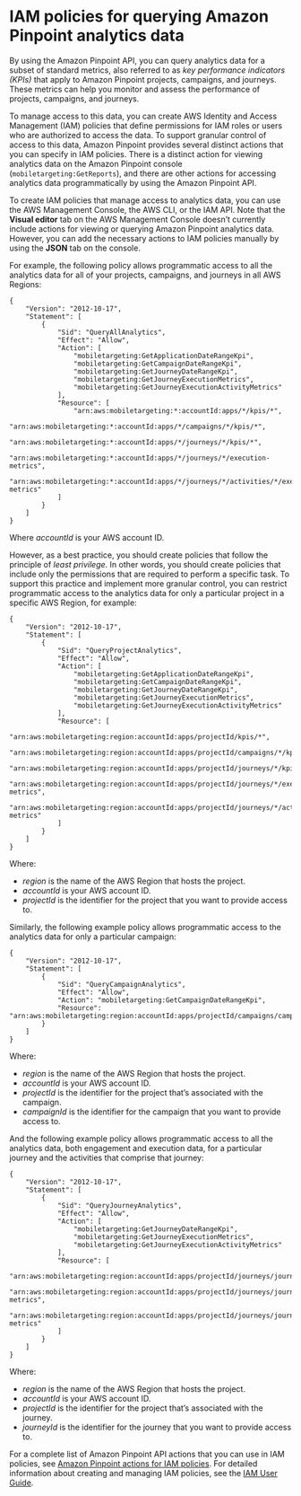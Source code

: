 # IAM policies for querying Amazon Pinpoint analytics data<a name="analytics-permissions"></a>

By using the Amazon Pinpoint API, you can query analytics data for a subset of standard metrics, also referred to as *key performance indicators \(KPIs\)* that apply to Amazon Pinpoint projects, campaigns, and journeys\. These metrics can help you monitor and assess the performance of projects, campaigns, and journeys\.

To manage access to this data, you can create AWS Identity and Access Management \(IAM\) policies that define permissions for IAM roles or users who are authorized to access the data\. To support granular control of access to this data, Amazon Pinpoint provides several distinct actions that you can specify in IAM policies\. There is a distinct action for viewing analytics data on the Amazon Pinpoint console \(`mobiletargeting:GetReports`\), and there are other actions for accessing analytics data programmatically by using the Amazon Pinpoint API\.

To create IAM policies that manage access to analytics data, you can use the AWS Management Console, the AWS CLI, or the IAM API\. Note that the **Visual editor** tab on the AWS Management Console doesn’t currently include actions for viewing or querying Amazon Pinpoint analytics data\. However, you can add the necessary actions to IAM policies manually by using the **JSON** tab on the console\.

For example, the following policy allows programmatic access to all the analytics data for all of your projects, campaigns, and journeys in all AWS Regions:

```
{
    "Version": "2012-10-17",
    "Statement": [
        {
            "Sid": "QueryAllAnalytics",
            "Effect": "Allow",
            "Action": [
                "mobiletargeting:GetApplicationDateRangeKpi",
                "mobiletargeting:GetCampaignDateRangeKpi",
                "mobiletargeting:GetJourneyDateRangeKpi",
                "mobiletargeting:GetJourneyExecutionMetrics",
                "mobiletargeting:GetJourneyExecutionActivityMetrics"
            ],
            "Resource": [
                "arn:aws:mobiletargeting:*:accountId:apps/*/kpis/*",
                "arn:aws:mobiletargeting:*:accountId:apps/*/campaigns/*/kpis/*",
                "arn:aws:mobiletargeting:*:accountId:apps/*/journeys/*/kpis/*",
                "arn:aws:mobiletargeting:*:accountId:apps/*/journeys/*/execution-metrics",
                "arn:aws:mobiletargeting:*:accountId:apps/*/journeys/*/activities/*/execution-metrics"
            ]
        }
    ]
}
```

Where *accountId* is your AWS account ID\.

However, as a best practice, you should create policies that follow the principle of *least privilege*\. In other words, you should create policies that include only the permissions that are required to perform a specific task\. To support this practice and implement more granular control, you can restrict programmatic access to the analytics data for only a particular project in a specific AWS Region, for example:

```
{
    "Version": "2012-10-17",
    "Statement": [
        {
            "Sid": "QueryProjectAnalytics",
            "Effect": "Allow",
            "Action": [
                "mobiletargeting:GetApplicationDateRangeKpi",
                "mobiletargeting:GetCampaignDateRangeKpi",
                "mobiletargeting:GetJourneyDateRangeKpi",
                "mobiletargeting:GetJourneyExecutionMetrics",
                "mobiletargeting:GetJourneyExecutionActivityMetrics"
            ],
            "Resource": [
                "arn:aws:mobiletargeting:region:accountId:apps/projectId/kpis/*",
                "arn:aws:mobiletargeting:region:accountId:apps/projectId/campaigns/*/kpis/*",
                "arn:aws:mobiletargeting:region:accountId:apps/projectId/journeys/*/kpis/*",
                "arn:aws:mobiletargeting:region:accountId:apps/projectId/journeys/*/execution-metrics",
                "arn:aws:mobiletargeting:region:accountId:apps/projectId/journeys/*/activities/*/execution-metrics"
            ]
        }
    ]
}
```

Where:
+ *region* is the name of the AWS Region that hosts the project\.
+ *accountId* is your AWS account ID\.
+ *projectId* is the identifier for the project that you want to provide access to\.

Similarly, the following example policy allows programmatic access to the analytics data for only a particular campaign:

```
{
    "Version": "2012-10-17",
    "Statement": [
        {
            "Sid": "QueryCampaignAnalytics",
            "Effect": "Allow",
            "Action": "mobiletargeting:GetCampaignDateRangeKpi",
            "Resource": "arn:aws:mobiletargeting:region:accountId:apps/projectId/campaigns/campaignId/kpis/*"
        }
    ]
}
```

Where:
+ *region* is the name of the AWS Region that hosts the project\.
+ *accountId* is your AWS account ID\.
+ *projectId* is the identifier for the project that’s associated with the campaign\.
+ *campaignId* is the identifier for the campaign that you want to provide access to\.

And the following example policy allows programmatic access to all the analytics data, both engagement and execution data, for a particular journey and the activities that comprise that journey:

```
{
    "Version": "2012-10-17",
    "Statement": [
        {
            "Sid": "QueryJourneyAnalytics",
            "Effect": "Allow",
            "Action": [
                "mobiletargeting:GetJourneyDateRangeKpi",
                "mobiletargeting:GetJourneyExecutionMetrics",
                "mobiletargeting:GetJourneyExecutionActivityMetrics"
            ],
            "Resource": [
                "arn:aws:mobiletargeting:region:accountId:apps/projectId/journeys/journeyId/kpis/*",
                "arn:aws:mobiletargeting:region:accountId:apps/projectId/journeys/journeyId/execution-metrics",
                "arn:aws:mobiletargeting:region:accountId:apps/projectId/journeys/journeyId/activities/*/execution-metrics"
            ]
        }
    ]
}
```

Where:
+ *region* is the name of the AWS Region that hosts the project\.
+ *accountId* is your AWS account ID\.
+ *projectId* is the identifier for the project that’s associated with the journey\.
+ *journeyId* is the identifier for the journey that you want to provide access to\.

For a complete list of Amazon Pinpoint API actions that you can use in IAM policies, see [Amazon Pinpoint actions for IAM policies](permissions-actions.md)\. For detailed information about creating and managing IAM policies, see the [IAM User Guide](https://docs.aws.amazon.com/IAM/latest/UserGuide/)\.